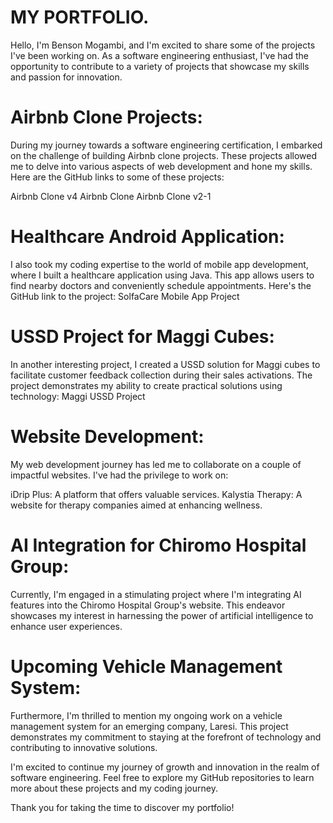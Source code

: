 # MY PORTFOLIO.

Hello, I'm Benson Mogambi, and I'm excited to share some of the projects I've been working on. As a software engineering enthusiast, I've had the opportunity to contribute to a variety of projects that showcase my skills and passion for innovation.

# Airbnb Clone Projects:
During my journey towards a software engineering certification, I embarked on the challenge of building Airbnb clone projects. These projects allowed me to delve into various aspects of web development and hone my skills. Here are the GitHub links to some of these projects:

Airbnb Clone v4
Airbnb Clone
Airbnb Clone v2-1

# Healthcare Android Application:
I also took my coding expertise to the world of mobile app development, where I built a healthcare application using Java. This app allows users to find nearby doctors and conveniently schedule appointments. Here's the GitHub link to the project: SolfaCare Mobile App Project

# USSD Project for Maggi Cubes:
In another interesting project, I created a USSD solution for Maggi cubes to facilitate customer feedback collection during their sales activations. The project demonstrates my ability to create practical solutions using technology: Maggi USSD Project

# Website Development:
My web development journey has led me to collaborate on a couple of impactful websites. I've had the privilege to work on:

iDrip Plus: A platform that offers valuable services.
Kalystia Therapy: A website for therapy companies aimed at enhancing wellness.

# AI Integration for Chiromo Hospital Group:
Currently, I'm engaged in a stimulating project where I'm integrating AI features into the Chiromo Hospital Group's website. This endeavor showcases my interest in harnessing the power of artificial intelligence to enhance user experiences.

# Upcoming Vehicle Management System:
Furthermore, I'm thrilled to mention my ongoing work on a vehicle management system for an emerging company, Laresi. This project demonstrates my commitment to staying at the forefront of technology and contributing to innovative solutions.

I'm excited to continue my journey of growth and innovation in the realm of software engineering. Feel free to explore my GitHub repositories to learn more about these projects and my coding journey.

Thank you for taking the time to discover my portfolio!

